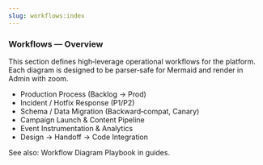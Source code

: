 ```yaml
---
slug: workflows:index
---
```


### Workflows — Overview

This section defines high‑leverage operational workflows for the platform. Each diagram is designed to be parser‑safe for Mermaid and render in Admin with zoom.

- Production Process (Backlog → Prod)
- Incident / Hotfix Response (P1/P2)
- Schema / Data Migration (Backward‑compat, Canary)
- Campaign Launch & Content Pipeline
- Event Instrumentation & Analytics
- Design → Handoff → Code Integration

See also: Workflow Diagram Playbook in guides.
